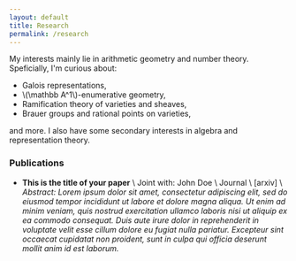 ```yaml
---
layout: default
title: Research
permalink: /research
---
```


My interests mainly lie in arithmetic geometry and number theory. Speficially, I'm curious about:

- Galois representations,
- \\(\mathbb A^1\\)-enumerative geometry,
- Ramification theory of varieties and sheaves,
- Brauer groups and rational points on varieties,
<!-- - Moduli space of curves and abelian varieties, -->

and more. I also have some secondary interests in algebra and representation theory. 

### Publications
- **This is the title of your paper** \\
Joint with: John Doe  \\
Journal \\
[arxiv] \\
*Abstract: Lorem ipsum dolor sit amet, consectetur adipiscing elit, sed do eiusmod tempor incididunt ut labore et dolore magna aliqua. Ut enim ad minim veniam, quis nostrud exercitation ullamco laboris nisi ut aliquip ex ea commodo consequat. Duis aute irure dolor in reprehenderit in voluptate velit esse cillum dolore eu fugiat nulla pariatur. Excepteur sint occaecat cupidatat non proident, sunt in culpa qui officia deserunt mollit anim id est laborum.*
